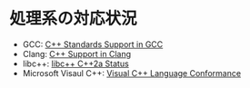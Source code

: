 # 処理系の対応状況

- GCC: [C++ Standards Support in GCC](https://gcc.gnu.org/projects/cxx-status.html)
- Clang: [C++ Support in Clang](http://clang.llvm.org/cxx_status.html)
- libc++: [libc++ C++2a Status](http://libcxx.llvm.org/cxx2a_status.html)
- Microsoft Visaul C++: [Visual C++ Language Conformance](https://docs.microsoft.com/en-us/cpp/visual-cpp-language-conformance)
